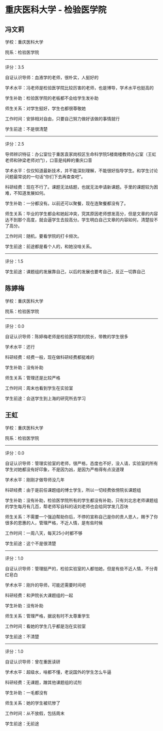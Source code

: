 # 重庆医科大学 - 检验医学院

## 冯文莉

学校：重庆医科大学

院系：检验医学院

* * *

评分：3.5

自证认识导师：血液学的老师，很朴实，人挺好的

学术水平：冯老师是检验医学院比较厉害的老师，也是博导，学术水平也挺高的

学生补助：检验医学院的老板都不会给学生发补助

师生关系：对学生挺好，学生也都很尊敬她

工作时间：安排相对自由，只要自己努力做好该做的事情就行

学生前途：不是很清楚

* * *

评分：2.5

导师辨识特征：办公室位于重医袁家岗校区生命科学院5楼南楼教师办公室（王虹老师和钟梁老师对门），口音是纯粹的重庆口音

学术水平：仅仅知道最新技术，并不能深刻理解，不能很好指导学生。和学生讨论问题最常说的一句话“你们下去再查查吧”。

科研经费：现在不行了。课题无法结题，也就无法申请新课题。手里的课题较为困难，不知道发展如何。

学生补助：一分都没有。以前还可以聚餐，现在连聚餐都没有了。

师生关系：毕业的学生都会和她起冲突，究其原因老师想发高分，但是文章的内容达不到那个高度，就会逼学生去投高分。学生明白自己文章的内容如何，清楚投不了高分。

工作时间：随机，要看学院的打卡频次。

学生前途：前途都是看个人的，和她没啥关系。

* * *

评分：1.5

学生前途：课题组的发展靠自己，以后的发展也要考自己，反正一切靠自己

## 陈婷梅

学校：重庆医科大学

院系：检验医学院

* * *

评分：0.0

自证认识导师：陈婷梅老师是检验医学院的院长，带教的学生很多

学术水平：还行

科研经费：经费一般，现在做科研经费都挺难的

学生补助：没有补助

师生关系：管理还是比较严格

工作时间：周末也看到学生在实验室

学生前途：会送学生到上海的研究所去学习

## 王虹

学校：重庆医科大学

院系：检验医学院

* * *

评分：0.0

自证认识导师：管理实验室的老师，很严格，态度也不好，没人请，实验室的所有学生对她都没有好印象，不是因为凶，是因为严格得有点没道理

学术水平：刚刚才做导师没几年

科研经费：由于是前任课题组的博士学生，所以一切经费依傍院长课题组

学生补助：没有补助，检验医学院所有的学生都没有补助，只有刘北忠老师课题组的学生每月有几百，帮老师写自科的话刘老师也会给同学发几百块

师生关系：不需要一个强迫帮助你后，不停的宣称自己是你的贵人恩人，赐予了你很多的恩惠的人，管理严格，不近人情，是有些时候

工作时间：一周八天，每天25小时都不够

学生前途：这个不是很清楚

* * *

评分：1.0

自证认识导师：管理挺严的，检验实验室的人都怕她，但是有些不近人情，不分青红皂白

学术水平：刚升的导师，可能还需要时间吧

科研经费：和尹院长大课题组的一起

学生补助：没有补助

师生关系：管理严格，据说有时不太尊重学生

工作时间：看她的学生几乎都是泡在实验室

学生前途：不清楚

* * *

评分：1.0

自证认识导师：曾在重医读研

学术水平：超级水，啥都不懂，老说国外的学生怎么牛逼

科研经费：无课题，蹭其他课题组的试剂

学生补助：一毛都没有

师生关系：她的学生被坑惨了

工作时间：从不放假，包括周末

学生前途：无前途